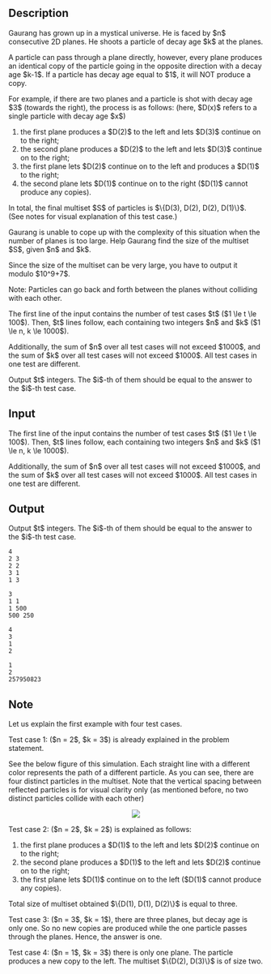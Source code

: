 ## Description

<div><p>Gaurang has grown up in a mystical universe. He is faced by $n$ consecutive 2D planes. He shoots a particle of decay age $k$ at the planes.</p><p>A particle can pass through a plane directly, however, every plane produces an identical copy of the particle going in the opposite direction with a decay age $k-1$. If a particle has decay age equal to $1$, it will NOT produce a copy.</p><p>For example, if there are two planes and a particle is shot with decay age $3$ (towards the right), the process is as follows: (here, $D(x)$ refers to a single particle with decay age $x$) </p><ol><li> the first plane produces a $D(2)$ to the left and lets $D(3)$ continue on to the right; </li><li> the second plane produces a $D(2)$ to the left and lets $D(3)$ continue on to the right; </li><li> the first plane lets $D(2)$ continue on to the left and produces a $D(1)$ to the right; </li><li> the second plane lets $D(1)$ continue on to the right ($D(1)$ cannot produce any copies). </li></ol><p>In total, the final multiset $S$ of particles is $\{D(3), D(2), D(2), D(1)\}$. (See notes for visual explanation of this test case.)</p><p>Gaurang is unable to cope up with the complexity of this situation when the number of planes is too large. Help Gaurang find the size of the multiset $S$, given $n$ and $k$.</p><p>Since the size of the multiset can be very large, you have to output it modulo $10^9+7$.</p><p>Note: Particles can go back and forth between the planes without colliding with each other.</p></div><div class="input-specification"><p>The first line of the input contains the number of test cases $t$ ($1 \le t \le 100$). Then, $t$ lines follow, each containing two integers $n$ and $k$ ($1 \le n, k \le 1000$). </p><p>Additionally, the sum of $n$ over all test cases will not exceed $1000$, and the sum of $k$ over all test cases will not exceed $1000$. All test cases in one test are different.</p></div><div class="output-specification"><p>Output $t$ integers. The $i$-th of them should be equal to the answer to the $i$-th test case.</p></div>

## Input

<p>The first line of the input contains the number of test cases $t$ ($1 \le t \le 100$). Then, $t$ lines follow, each containing two integers $n$ and $k$ ($1 \le n, k \le 1000$). </p><p>Additionally, the sum of $n$ over all test cases will not exceed $1000$, and the sum of $k$ over all test cases will not exceed $1000$. All test cases in one test are different.</p>

## Output

<p>Output $t$ integers. The $i$-th of them should be equal to the answer to the $i$-th test case.</p>





```input1
4
2 3
2 2
3 1
1 3
```




```input2
3
1 1
1 500
500 250
```




```output1
4
3
1
2
```




```output2
1
2
257950823
```



## Note

<p>Let us explain the first example with four test cases. </p><p><span class="tex-font-style-bf">Test case 1</span>: ($n = 2$, $k = 3$) is already explained in the problem statement.</p><p>See the below figure of this simulation. Each straight line with a different color represents the path of a different particle. As you can see, there are four distinct particles in the multiset. Note that the vertical spacing between reflected particles is for visual clarity only (as mentioned before, no two distinct particles collide with each other)</p><center> <img class="tex-graphics" src="file://0cHAJB65.png" style="max-width: 100.0%;max-height: 100.0%;"> </center><p><span class="tex-font-style-bf">Test case 2</span>: ($n = 2$, $k = 2$) is explained as follows:</p><ol><li> the first plane produces a $D(1)$ to the left and lets $D(2)$ continue on to the right; </li><li> the second plane produces a $D(1)$ to the left and lets $D(2)$ continue on to the right; </li><li> the first plane lets $D(1)$ continue on to the left ($D(1)$ cannot produce any copies).</li></ol><p>Total size of multiset obtained $\{D(1), D(1), D(2)\}$ is equal to three.</p><p><span class="tex-font-style-bf">Test case 3</span>: ($n = 3$, $k = 1$), there are three planes, but decay age is only one. So no new copies are produced while the one particle passes through the planes. Hence, the answer is one.</p><p><span class="tex-font-style-bf">Test case 4</span>: ($n = 1$, $k = 3$) there is only one plane. The particle produces a new copy to the left. The multiset $\{D(2), D(3)\}$ is of size two.</p>
